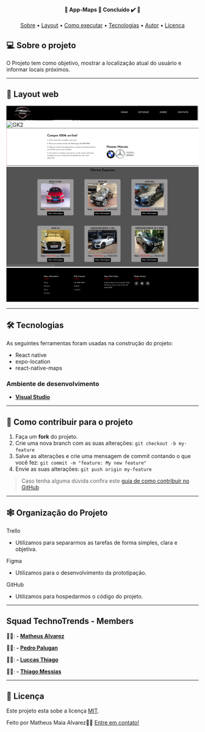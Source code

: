 <h4 align="center"> 
	🚧  App-Maps 🚀 Concluído ✔️ 🚧
</h4>

<p align="center">
 <a href="#-sobre-o-projeto">Sobre</a> •
 <a href="#-layout">Layout</a> • 
 <a href="#-como-executar-o-projeto">Como executar</a> • 
 <a href="#-tecnologias">Tecnologias</a> • 
 <a href="#-autor">Autor</a> • 
 <a href="#user-content--licença">Licença</a>
</p>

## 💻 Sobre o projeto

O Projeto tem como objetivo, mostrar a localização atual do usuário e informar locais próximos.

---

## 🎨 Layout web
![GK1](https://github.com/MatheusAlvarez/Matheus-Motors-Reformado/blob/main/_assets/Web01.PNG)
![GK2](https://github.com/MatheusAlvarez/Matheus-Motors-Reformado/blob/main/_assets/Web02.PNG)
![GK3](https://github.com/MatheusAlvarez/Matheus-Motors-Reformado/blob/main/_assets/Web03.PNG)
![GK3](https://github.com/MatheusAlvarez/Matheus-Motors-Reformado/blob/main/_assets/Web04.PNG)
![GK3](https://github.com/MatheusAlvarez/Matheus-Motors-Reformado/blob/main/_assets/Web05.PNG)

---

## 🛠 Tecnologias

As seguintes ferramentas foram usadas na construção do projeto:

- React native
- expo-location
- react-native-maps

### **Ambiente de desenvolvimento**

-   **[Visual Studio](https://visualstudio.microsoft.com)**

---

## 💪 Como contribuir para o projeto

1. Faça um **fork** do projeto.
2. Crie uma nova branch com as suas alterações: `git checkout -b my-feature`
3. Salve as alterações e crie uma mensagem de commit contando o que você fez: `git commit -m "feature: My new feature"`
4. Envie as suas alterações: `git push origin my-feature`
> Caso tenha alguma dúvida confira este [guia de como contribuir no GitHub](./CONTRIBUTING.md)

---

## 🕸 Organização do Projeto

Trello
  - Utilizamos para separarmos as tarefas de forma simples, clara e objetiva.
 
Figma
  - Utilizamos para o desenvolvimento da prototipação.
 
GitHub
  - Utilizamos para hospedarmos o código do projeto.
---

## Squad TechnoTrends - Members

👨‍💻: **- [Matheus Alvarez](https://github.com/MatheusAlvarez "GitHub do Matheus")**

👨‍💻: **- [Pedro Palugan](https://github.com/pedropalugan "GitHub do Pedro")**

👨‍💻: **- [Luccas Thiago](https://github.com/LuccasThiago "GitHub do Luccas")**

👨‍💻: **- [Thiago Messias](https://github.com/Thmsantos "GitHub do Thiago")**

---

## 📝 Licença

Este projeto esta sobe a licença [MIT](./LICENSE).

Feito por Matheus Maia Alvarez👋🏽 [Entre em contato!](https://br.linkedin.com/in/matheus-maia-alvarez-)
